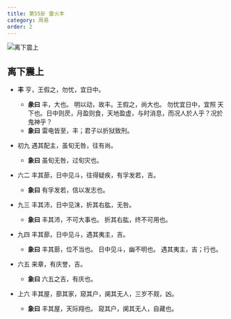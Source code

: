 ```yaml
---
title: 第55卦 雷火丰
category: 周易
order: 2
---
```


![离下震上](https://upload.wikimedia.org/wikipedia/commons/2/2a/Yijing-55.png)

## 离下震上

* **丰** 亨，王假之，勿忧，宜日中。
  * **彖曰** 丰，大也。 明以动，故丰。王假之，尚大也。 勿忧宜日中，宜照 天下也。日中则昃，月盈则食，天地盈虚，与时消息，而况人於人乎？况於鬼神乎？
  * **象曰** 雷电皆至，丰；君子以折狱致刑。

* 初九 遇其配主，虽旬无咎，往有尚。
  * **象曰** 虽旬无咎，过旬灾也。

* 六二 丰其蔀，日中见斗，往得疑疾，有孚发若，吉。
  * **象曰** 有孚发若，信以发志也。

* 九三 丰其沛，日中见沫，折其右肱，无咎。
  * **象曰** 丰其沛，不可大事也。 折其右肱，终不可用也。

* 九四 丰其蔀，日中见斗，遇其夷主，吉。
  * **象曰** 丰其蔀，位不当也。 日中见斗，幽不明也。 遇其夷主，吉；行也。

* 六五 来章，有庆誉，吉。
  * **象曰** 六五之吉，有庆也。

* 上六 丰其屋，蔀其家，窥其户，阒其无人，三岁不觌，凶。
  * **象曰** 丰其屋，天际翔也。 窥其户，阒其无人，自藏也。
